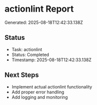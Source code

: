 # actionlint Report

Generated: 2025-08-18T12:42:33.138Z

## Status
- Task: actionlint
- Status: Completed
- Timestamp: 2025-08-18T12:42:33.138Z

## Next Steps
- Implement actual actionlint functionality
- Add proper error handling
- Add logging and monitoring
